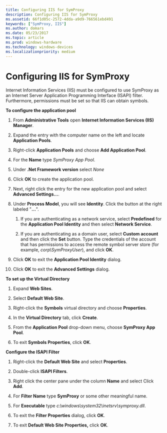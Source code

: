 ```yaml
---
title: Configuring IIS for SymProxy
description: Configuring IIS for SymProxy
ms.assetid: 66f1d05c-2572-4dda-a9d9-766561ebd491
keywords: ["SymProxy, IIS"]
ms.author: domars
ms.date: 05/23/2017
ms.topic: article
ms.prod: windows-hardware
ms.technology: windows-devices
ms.localizationpriority: medium
---
```


# Configuring IIS for SymProxy


Internet Information Services (IIS) must be configured to use SymProxy as an Internet Server Application Programming Interface (ISAPI) filter. Furthermore, permissions must be set so that IIS can obtain symbols.

**To configure the application pool**

1.  From **Administrative Tools** open **Internet Information Services (IIS) Manager**.

2.  Expand the entry with the computer name on the left and locate **Application Pools**.

3.  Right-click **Application Pools** and choose **Add Application Pool**.

4.  For the **Name** type *SymProxy App Pool*.

5.  Under **.Net Framework version** select *None*

6.  Click **OK** to create the application pool.

7.  Next, right click the entry for the new application pool and select **Advanced Settings…**.

8.  Under **Process Model**, you will see **Identity**. Click the button at the right labeled "**…**".

    1.  If you are authenticating as a network service, select **Predefined** for the **Application Pool Identity** and then select **Network Service**.

    2.  If you are authenticating as a domain user, select **Custom account** and then click the **Set** button. Type the credentials of the account that has permissions to access the remote symbol server store (for example, *corp\\SymProxyUser*), and click **OK**.

9.  Click **OK** to exit the **Application Pool Identity** dialog.

10. Click **OK** to exit the **Advanced Settings** dialog.

**To set up the Virtual Directory**

1.  Expand **Web Sites**.

2.  Select **Default Web Site**.

3.  Right-click the **Symbols** virtual directory and choose **Properties**.

4.  In the **Virtual Directory** tab, click **Create**.

5.  From the **Application Pool** drop-down menu, choose **SymProxy App Pool**.

6.  To exit **Symbols Properties**, click **OK**.

**Configure the ISAPI Filter**

1.  Right-click the **Default Web Site** and select **Properties**.

2.  Double-click **ISAPI Filters**.

3.  Right click the center pane under the column **Name** and select Click **Add**.

4.  For **Filter Name** type **SymProxy** or some other meaningful name.

5.  For **Executable** type *c:\\windows\\system32\\inetsrv\\symproxy.dll*.

6.  To exit the **Filter Properties** dialog, click **OK**.

7.  To exit **Default Web Site Properties,** click **OK**.

 

 





